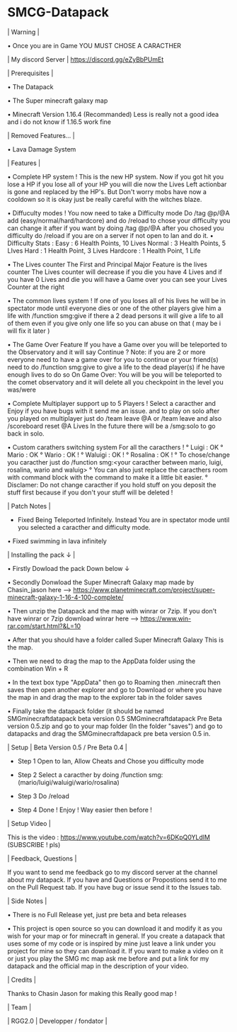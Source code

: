 # SMCG-Datapack

| Warning |

• Once you are in Game YOU MUST CHOSE A CARACTHER

| My discord Server | https://discord.gg/eZyBbPUmEt

| Prerequisites |

• The Datapack

• The Super minecraft galaxy map

• Minecraft Version 1.16.4 (Recommanded) Less is really not a good idea and i do not know if 1.16.5 work fine

| Removed Features... |

• Lava Damage System

| Features |

• Complete HP system ! This is the new HP system. Now if you got hit you lose a HP if you lose all of your HP you will die now the Lives Left actionbar is gone and replaced by the HP's. But Don't worry mobs have now a cooldown so it is okay just be really careful with the witches blaze.

• Diffuculty modes ! You now need to take a Difficulty mode Do /tag @p/@A add (easy/normal/hard/hardcore) and do /reload to chose your difficulty you can change it after if you want by doing /tag @p/@A after you chosed you difficulty do /reload if you are on a server if not open to lan and do it.
• Difficulty Stats :
Easy : 6 Health Points, 10 Lives
Normal : 3 Health Points, 5 LIves
Hard : 1 Health Point, 3 Lives
Hardcore : 1 Health Point, 1 Life

• The Lives counter The First and Principal Major Feature is the lives counter The Lives counter will decrease if you die you have 4 Lives and if you have 0 Lives and die you will have a Game over you can see your Lives Counter at the right

• The common lives system ! If one of you loses all of his lives he will be in spectator mode until everyone dies or one of the other players give him a life with /function smg:give if there a 2 dead persons it will give a life to all of them even if you give only one life so you can abuse on that ( may be i will fix it later )

• The Game Over Feature If you have a Game over you will be teleported to the Observatory and it will say Continue ? Note: if you are 2 or more everyone need to have a game over for you to continue or your friend(s) need to do /function smg:give to give a life to the dead player(s) if he have enough lives to do so On Game Over: You will be you will be teleported to the comet observatory and it will delete all you checkpoint in the level you was/were

• Complete Multiplayer support up to 5 Players ! Select a caracther and Enjoy if you have bugs with it send me an issue. and to play on solo after you played on multiplayer just do /team leave @A or /team leave and also /scoreboard reset @A Lives In the future there will be a /smg:solo to go back in solo.

• Custom carathers switching system For all the caracthers !
° Luigi : OK
° Mario : OK
° Wario : OK !
° Waluigi : OK !
° Rosalina : OK !
° To chose/change you caracther just do /function smg:<your caracther between mario, luigi, rosalina, wario and waluig>
° You can also just replace the caracthers room with command block with the command to make it a little bit easier.
° Disclamer: Do not change caracther if you hold stuff on you deposit the stuff first because if you don't your stuff will be deleted !

| Patch Notes |

- Fixed Being Teleported Infinitely. Instead You are in spectator mode until you selected a caracther and difficulty mode.

• Fixed swimming in lava infinitely

| Installing the pack ↓ |

• Firstly Dowload the pack Down below ↓

• Secondly Donwload the Super Minecraft Galaxy map made by Chasin_jason here --> https://www.planetminecraft.com/project/super-minecraft-galaxy-1-16-4-100-complete/

• Then unzip the Datapack and the map with winrar or 7zip. If you don't have winrar or 7zip download winrar here --> https://www.win-rar.com/start.html?&L=10

• After that you should have a folder called Super Minecraft Galaxy This is the map.

• Then we need to drag the map to the AppData folder using the combination Win + R

• In the text box type "AppData" then go to Roaming then .minecraft then saves then open another explorer and go to Download or where you have the map in and drag the map to the explorer tab in the folder saves

• Finally take the datapack folder (it should be named SMGminecraftdatapack beta version 0.5 SMGminecraftdatapack Pre Beta version 0.5.zip and go to your map folder (In the folder "saves") and go to datapacks and drag the SMGminecraftdapack pre beta version 0.5 in.

| Setup | Beta Version 0.5 / Pre Beta 0.4 |

  - Step 1
    Open to lan, Allow Cheats and Chose you difficulty mode

  - Step 2
    Select a caracther by doing /function smg:(mario/luigi/waluigi/wario/rosalina)

  - Step 3
    Do /reload

  - Step 4
    Done ! Enjoy ! Way easier then before !

| Setup Video |

This is the video : https://www.youtube.com/watch?v=6DKpQ0YLdlM (SUBSCRIBE ! pls)

| Feedback, Questions |

If you want to send me feedback go to my discord server at the channel about my datapack.
If you have and Questions or Propostions send it to me on the Pull Request tab.
If you have bug or issue send it to the Issues tab.

| Side Notes |

• There is no Full Release yet, just pre beta and beta releases

• This project is open source so you can download it and modify it as you wish for your map or for minecraft in general. If you create a datapack that uses some of my code or is inspired by mine just leave a link under you project for mine so they can download it. If you want to make a video on it or just you play the SMG mc map ask me before and put a link for my datapack and the official map in the description of your video.

| Credits |

Thanks to Chasin Jason for making this Really good map !

| Team |

| RGG2.0 | Developper / fondator |

